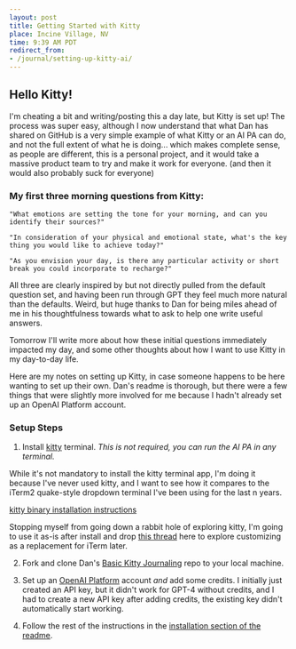 ```yaml
---
layout: post
title: Getting Started with Kitty
place: Incine Village, NV
time: 9:39 AM PDT
redirect_from:
- /journal/setting-up-kitty-ai/
---
```


## Hello Kitty!

I'm cheating a bit and writing/posting this a day late, but Kitty is set up! The process was super easy, although I now understand that what Dan has shared on GitHub is a very simple example of what Kitty or an AI PA can do, and not the full extent of what he is doing... which makes complete sense, as people are different, this is a personal project, and it would take a massive product team to try and make it work for everyone. (and then it would also probably suck for everyone)

### My first three morning questions from Kitty:

`"What emotions are setting the tone for your morning, and can you identify their sources?"`

`"In consideration of your physical and emotional state, what's the key thing you would like to achieve today?"`

`"As you envision your day, is there any particular activity or short break you could incorporate to recharge?"`

All three are clearly inspired by but not directly pulled from the default question set, and having been run through GPT they feel much more natural than the defaults. Weird, but huge thanks to Dan for being miles ahead of me in his thoughtfulness towards what to ask to help one write useful answers.

Tomorrow I'll write more about how these initial questions immediately impacted my day, and some other thoughts about how I want to use Kitty in my day-to-day life.

Here are my notes on setting up Kitty, in case someone happens to be here wanting to set up their own. Dan's readme is thorough, but there were a few things that were slightly more involved for me because I hadn't already set up an OpenAI Platform account.

### Setup Steps

1. Install [kitty](https://sw.kovidgoyal.net/kitty/) terminal. _This is not required, you can run the AI PA in any terminal._

  While it's not mandatory to install the kitty terminal app, I'm doing it because I've never used kitty, and I want to see how it compares to the iTerm2 quake-style dropdown terminal I've been using for the last n years.

  [kitty binary installation instructions](https://sw.kovidgoyal.net/kitty/binary/)

  Stopping myself from going down a rabbit hole of exploring kitty, I'm going to use it as-is after install and drop [this thread](https://github.com/kovidgoyal/kitty/issues/45) here to explore customizing as a replacement for iTerm later.

2. Fork and clone Dan's [Basic Kitty Journaling](https://github.com/revdancatt/basic-kitty-journaling) repo to your local machine.

3. Set up an [OpenAI Platform](https://platform.openai.com/welcome?step=create) account *and* add some credits. I initially just created an API key, but it didn't work for GPT-4 without credits, and I had to create a new API key after adding credits, the existing key didn't automatically start working.

4. Follow the rest of the instructions in the [installation section of the readme](https://github.com/revdancatt/basic-kitty-journaling?tab=readme-ov-file#installation).